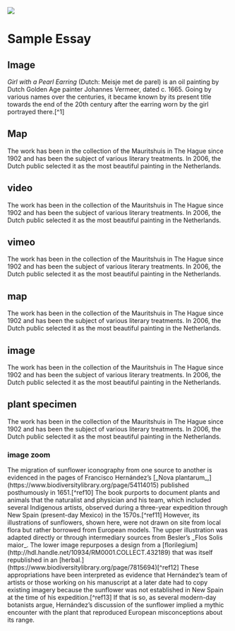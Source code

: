 <param ve-config 
       title="Girl with a Pearl Earring"
       author="JSTOR Labs team"
       banner="https://iiif.juncture-digital.org/banner/?url=https://upload.wikimedia.org/wikipedia/commons/4/47/Bartholomeus_Johannes_van_Hove%2C_Het_Mauritshuis_te_Den_Haag.jpg" 
       layout="vertical">

<a href="https://juncture-digital.org"><img src="https://juncture-digital.org/images/ve-button.png"></a>

# Sample Essay

## Image

_Girl with a Pearl Earring_ (Dutch: Meisje met de parel) is an oil painting by Dutch Golden Age painter Johannes Vermeer, 
dated c. 1665. Going by various names over the centuries, it became known by its present title towards the end of the 
20th century after the earring worn by the girl portrayed there.[^1]
<param ve-image 
       label="Girl with a Pearl Earring" 
       description="painting by Johannes Vermeer" 
       license="public domain" 
       background="#32a852" 
       url="https://upload.wikimedia.org/wikipedia/commons/0/0f/1665_Girl_with_a_Pearl_Earring.jpg">

## Map

The work has been in the collection of the Mauritshuis in The Hague since 1902 and has been the subject of various 
literary treatments. In 2006, the Dutch public selected it as the most beautiful painting in the Netherlands.
<param ve-map center="Q99" zoom="11" prefer-geojson>
<param ve-video id="R6l8jRF-eGA">


## video

The work has been in the collection of the Mauritshuis in The Hague since 1902 and has been the subject of various 
literary treatments. In 2006, the Dutch public selected it as the most beautiful painting in the Netherlands.
<param ve-video id="ELtVi9ZrvAA">

## vimeo

The work has been in the collection of the Mauritshuis in The Hague since 1902 and has been the subject of various 
literary treatments. In 2006, the Dutch public selected it as the most beautiful painting in the Netherlands.
<param ve-video id="https://player.vimeo.com/video/76979871">

## map

The work has been in the collection of the Mauritshuis in The Hague since 1902 and has been the subject of various 
literary treatments. In 2006, the Dutch public selected it as the most beautiful painting in the Netherlands.
<param ve-map zoom="2" title="Black-Eyed Pea Distribution">
<param ve-map-layer geojson active 
       url="blackeyedpeas.json"
       label="distribution"> 
       
## image
The work has been in the collection of the Mauritshuis in The Hague since 1902 and has been the subject of various 
literary treatments. In 2006, the Dutch public selected it as the most beautiful painting in the Netherlands.
<param ve-image url="https://ids.lib.harvard.edu/ids/iiif/485686573/full/241,/0/default.jpg"
       label="Manuel Rodrigues Pinto Rubens, Watercolor of a Ticuna pagé in Costumbres de los indigenas que habitan en el Valle del Amazonas en el departamento de Loreto, 1873"
       description="The written text reads: Yndios Ticunas, El Pagé ejerciendo las funciones de medico; Le Pagé (maitre de [vieil] age) qui [...] la fonction a medecins, il a bu du Ayahuasca et se laisse inspirer pour connaitre[sic] la maladie et les remettres"
       attribution="Courtesy of Dumbarton Oaks Research Library, call number: RARE-OVERSZ F3429.3.C8 P56 1875"
       license= "Public Domain"
       rotate= "90">
 
## plant specimen

The work has been in the collection of the Mauritshuis in The Hague since 1902 and has been the subject of various 
literary treatments. In 2006, the Dutch public selected it as the most beautiful painting in the Netherlands.     
<param ve-plant-specimen jpid="10.5555/al.ap.specimen.m0153623" region="-587,1236,7046,5625" title="Plant Specimen">  

### image zoom
<param ve-entity eid="Q495448" title="Marshall County" aliases="central Tennessee">

<param ve-entity eid="Q170603" title="Viceroyalty of New Spain" aliases="New Spain">
The migration of sunflower iconography from one source to another is evidenced in the pages of Francisco Hernández’s [_Nova plantarum_,](https://www.biodiversitylibrary.org/page/54114015) published posthumously in 1651.[^ref10] The book purports to document plants and animals that the naturalist and physician and his team, which included several Indigenous artists, observed during a three-year expedition through New Spain (present-day Mexico) in the 1570s.[^ref11] However, its illustrations of sunflowers, shown here, were not drawn on site from local flora but rather borrowed from European models. The <span data-click-image-zoomto="1|-45,1,912,758">upper illustration</span> was adapted directly or through intermediary sources from Besler’s _Flos Solis maior_. The <span data-click-image-zoomto="2|-45,466,912,758">lower image</span> repurposes a design from a [florilegium](http://hdl.handle.net/10934/RM0001.COLLECT.432189) that was itself republished in an [herbal.](https://www.biodiversitylibrary.org/page/7815694)[^ref12] These appropriations have been interpreted as evidence that Hernández’s team of artists or those working on his manuscript at a later date had to copy existing imagery because the sunflower was not established in New Spain at the time of his expedition.[^ref13] If that is so, as several modern-day botanists argue, Hernández’s discussion of the sunflower implied a mythic encounter with the plant that reproduced European misconceptions about its range.
<param ve-image primary region="-46,182,913,844" manifest="https://iiif-v2.visual-essays.app/manifest/1ac2b1bebaa066661b4a05b002a8dbecd955f2238535245294b048b15bdb6ba4" ref="1">
<param ve-image region="66,93,970,856" manifest="https://iiif-v2.visual-essays.app/manifest/30cc2872daec9f4902bb335613918a06cabedc1386bbe5bb55c6eada0331736e">
<param ve-image region="294,2322,2998,2383" manifest="https://iiif-v2.visual-essays.app/manifest/7aacc84ce102f77cc479d142054d3117746f31904b7eaeae6f11fbcaaedbfe29" ref="2">
<param ve-image fit="contain" manifest="https://iiif-v2.visual-essays.app/manifest/ea9333b3c8970f7512f89c2d65a2433764edb09dbfcd4e6f1a7ddc0368a57019" ref="3">
